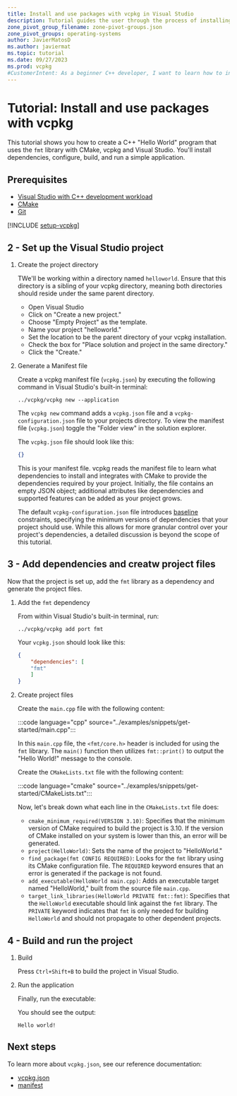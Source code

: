 ```yaml
---
title: Install and use packages with vcpkg in Visual Studio
description: Tutorial guides the user through the process of installing and using packages with vcpkg and Visual Studio.
zone_pivot_group_filename: zone-pivot-groups.json
zone_pivot_groups: operating-systems
author: JavierMatosD
ms.author: javiermat
ms.topic: tutorial
ms.date: 09/27/2023
ms.prod: vcpkg
#CustomerIntent: As a beginner C++ developer, I want to learn how to install and manage packages using vcpkg, so that I can easily set up and maintain C++ projects with necessary dependencies.
---
```


# Tutorial: Install and use packages with vcpkg

This tutorial shows you how to create a C++ "Hello World" program that uses the `fmt` library with CMake, vcpkg and Visual Studio. You'll install dependencies, configure, build, and run a simple application.

## Prerequisites

- [Visual Studio with C++ development workload](https://visualstudio.microsoft.com/downloads/)
- [CMake](https://cmake.org/download/)
- [Git](https://git-scm.com/downloads)

[!INCLUDE [setup-vcpkg](setup-vcpkg.md)]


## 2 - Set up the Visual Studio project

1. Create the project directory

    TWe'll be working within a directory named `helloworld`. Ensure that this directory is a sibling of your vcpkg directory, meaning both directories should reside under the same parent directory.
    
    * Open Visual Studio
    * Click on "Create a new project."
    * Choose "Empty Project" as the template.
    * Name your project "helloworld."
    * Set the location to be the parent directory of your vcpkg installation.
    * Check the box for "Place solution and project in the same directory."
    * Click the "Create."
  
2. Generate a Manifest file

    Create a vcpkg manifest file (`vcpkg.json`) by executing the following command in Visual Studio's built-in terminal:

    ```console
    ../vcpkg/vcpkg new --application
    ```

    The `vcpkg new` command adds a `vcpkg.json` file and a `vcpkg-configuration.json` file to your projects directory. To view the manifest file (`vcpkg.json`) toggle the "Folder view" in the solution explorer.

    The `vcpkg.json` file should look like this:

    ```json
    {}
    ```

    This is your manifest file. vcpkg reads the manifest file to learn what dependencies to install and integrates with CMake to provide the dependencies required by your project. Initially, the file contains an empty JSON object; additional attributes like dependencies and supported features can be added as your project grows.

    The default `vcpkg-configuration.json` file introduces [baseline](../reference/vcpkg-configuration-json.md#registry-baseline) constraints, specifying the minimum versions of dependencies that your project should use. While this allows for more granular control over your project's dependencies, a detailed discussion is beyond the scope of this tutorial.

## 3 - Add dependencies and creatw project files

Now that the project is set up, add the `fmt` library as a dependency and generate the project files.

1. Add the `fmt` dependency

    From within Visual Studio's built-in terminal, run:

    ```console
    ../vcpkg/vcpkg add port fmt
    ```

    Your `vcpkg.json` should look like this:

    ```json
    {
        "dependencies": [
        "fmt"
        ]
    }
    ```

2. Create project files

    Create the `main.cpp` file with the following content:

    :::code language="cpp" source="../examples/snippets/get-started/main.cpp":::

    In this `main.cpp` file, the `<fmt/core.h>` header is included for using the `fmt` library. The `main()` function then utilizes `fmt::print()` to output the "Hello World!" message to the console.

    Create the `CMakeLists.txt` file with the following content:

    :::code language="cmake" source="../examples/snippets/get-started/CMakeLists.txt":::

    Now, let's break down what each line in the `CMakeLists.txt` file does:

    - `cmake_minimum_required(VERSION 3.10)`: Specifies that the minimum version of CMake required to build the project is 3.10. If the version of CMake installed on your system is lower than this, an error will be generated.
    - `project(HelloWorld)`: Sets the name of the project to "HelloWorld."
    - `find_package(fmt CONFIG REQUIRED)`: Looks for the `fmt` library using its CMake configuration file. The `REQUIRED` keyword ensures that an error is generated if the package is not found.
    - `add_executable(HelloWorld main.cpp)`: Adds an executable target named "HelloWorld," built from the source file `main.cpp`.
    - `target_link_libraries(HelloWorld PRIVATE fmt::fmt)`: Specifies that the `HelloWorld` executable should link against the `fmt` library. The `PRIVATE` keyword indicates that `fmt` is only needed for building `HelloWorld` and should not propagate to other dependent projects.

## 4 - Build and run the project

1. Build
   
   Press `Ctrl+Shift+B` to build the project in Visual Studio.
   

2. Run the application

    Finally, run the executable:

    You should see the output:

    ```console
    Hello world!
    ```


## Next steps

To learn more about `vcpkg.json`, see our reference documentation:

- [vcpkg.json](..\reference\vcpkg-json.md)
- [manifest](..\users\manifests.md)
